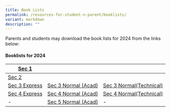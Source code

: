 ```yaml
---
title: Book Lists
permalink: /resources-for-student-n-parent/booklists/
variant: markdown
description: ""
---
```

Parents and students may download the book lists for 2024 from the links below:

#### **Booklists for 2024**

|[Sec 1](/files/Forparents/Booklists/booklist_2024_sec1.pdf) |  |  |
|-|-|-|
|[Sec 2](/files/Forparents/Booklists/booklist_2024_sec2.pdf) | | |
| [Sec 3 Express](/files/Forparents/Booklists/booklist_2024_sec3exp.pdf) | [Sec 3 Normal (Acad)](/files/Forparents/Booklists/booklist_2024_sec3na.pdf) | [Sec 3 Normal(Technical)](/files/Forparents/Booklists/booklist_2024_sec3nt.pdf) | 
|[Sec 4 Express](/files/Forparents/Booklists/booklist_2024_sec4exp.pdf)| [Sec 4 Normal (Acad)](/files/Forparents/Booklists/booklist_2024_sec4na.pdf) | [Sec 4 Normal(Technical)](/files/Forparents/Booklists/booklist_2024_sec4nt.pdf) | 
|- | [Sec 5 Normal (Acad)](/files/Forparents/Booklists/booklist_2024_sec5na.pdf) |- |